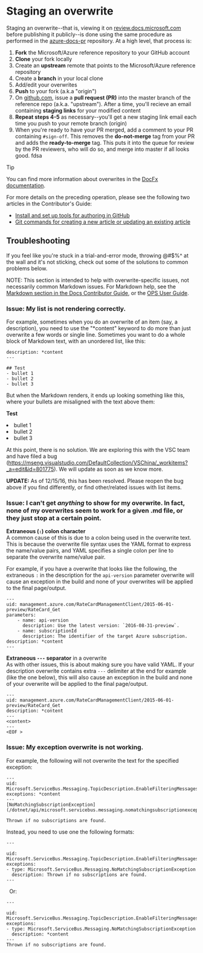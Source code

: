 ﻿# Staging an overwrite

Staging an overwrite--that is, viewing it on [review.docs.microsoft.com](https://review.docs.microsoft.com) before publishing it publicly--is done using the same procedure as performed in the [azure-docs-pr](https://github.com/Microsoft/azure-docs-pr) repository. At a high level, that process is:

1. **Fork** the Microsoft/Azure reference repository to your GitHub account
2. **Clone** your fork locally
3. Create an **upstream** remote that points to the Microsoft/Azure reference repository
4. Create a **branch** in your local clone
5. Add/edit your overwrites
6. **Push** to your fork (a.k.a "origin")
7. On [github.com](http://github.com), issue a **pull request (PR)** into the master branch of the reference repo (a.k.a. "upstream"). After a time, you'll recieve an email containing **staging links** for your modified content
8. **Repeat steps 4-5** as necessary--you'll get a new staging link email each time you push to your remote branch (origin)
9. When you're ready to have your PR merged, add a comment to your PR containing `#sign-off`. This removes the **do-not-merge** tag from your PR and adds the **ready-to-merge** tag. This puts it into the queue for review by the PR reviewers, who will do so, and merge into master if all looks good.
fdsa
> [!TIP]
> You can find more information about overwrites in the [DocFx documentation](https://dotnet.github.io/docfx/tutorial/intro_overwrite_files.html).
>

For more details on the preceding operation, please see the following two articles in the Contributor's Guide:

* [Install and set up tools for authoring in GitHub](https://github.com/Microsoft/azure-docs/blob/master/contributor-guide/tools-and-setup.md)
* [Git commands for creating a new article or updating an existing article](https://github.com/Microsoft/azure-docs/blob/master/contributor-guide/git-commands-for-master.md)

## Troubleshooting

If you feel like you're stuck in a trial-and-error mode, throwing @#$%^ at the wall and it's not sticking, check out some of the solutions to common problems below. 

NOTE: This section is intended to help with overwrite-specific issues, not necessarily common Markdown issues. For Markdown help, see the [Markdown section in the Docs Contributor Guide](https://stage.docs.microsoft.com/en-us/contribute/markdown), or the [OPS User Guide](https://opsdocs.azurewebsites.net/en-us/opsdocs/partnerdocs/gfm?branch=master).

### Issue: My list is not rendering correctly.

For example, sometimes when you do an overwrite of an item (say, a description), you need to use the "*content" keyword to do more than just overwrite a few words or single line. Sometimes you want to do a whole block of Markdown text, with an unordered list, like this: 

```
description: *content
---

## Test
- bullet 1  
- bullet 2  
- bullet 3  

```

But when the Markdown renders, it ends up looking something like this, where your bullets are misaligned with the text above them:

<b>Test</b>
<li>bullet 1</li>
<li>bullet 2</li>
<li>bullet 3</li>

At this point, there is no solution. We are exploring this with the VSC team and have filed a bug (https://mseng.visualstudio.com/DefaultCollection/VSChina/_workitems?_a=edit&id=801775). We will update as soon as we know more.

**UPDATE:** As of 12/15/16, this has been resolved. Please reopen the bug above if you find differently, or find other/related issues with list items. 

### Issue: I can't get *anything* to show for my overwrite. In fact, none of my overwrites seem to work for a given .md file, or they just stop at a certain point.

**Extraneous (`:`) colon character**  
A common cause of this is due to a colon being used in the overwrite text. This is because the overwrite file syntax uses the YAML format to express the name/value pairs, and YAML specifies a single colon per line to separate the overwrite name/value pair.

For example, if you have a overwrite that looks like the following, the extraneous `:` in the description for the `api-version` parameter overwrite will cause an exception in the build and none of your overwrites will be applied to the final page/output.

```
---
uid: management.azure.com/RateCardManagementClient/2015-06-01-preview/RateCard_Get
parameters:
    - name: api-version
      description: Use the latest version: `2016-08-31-preview`.
    - name: subscriptionId
      description: The identifier of the target Azure subscription. 
description: *content
---
```

**Extraneous `---` separator** in a overwrite  
As with other issues, this is about making sure you have valid YAML. If your description overwrite contains extra `---` delimiter at the end for example (like the one below), this will also cause an exception in the build and none of your overwrite will be applied to the final page/output.

```
---
uid: management.azure.com/RateCardManagementClient/2015-06-01-preview/RateCard_Get
description: *content
---
<content>
---
<EOF > 
```

### Issue: My exception overwrite is not working.
For example, the following will not overwrite the text for the specified exception:

```
---
uid: Microsoft.ServiceBus.Messaging.TopicDescription.EnableFilteringMessagesBeforePublishing
exceptions: *content
---
[NoMatchingSubscriptionException](/dotnet/api/microsoft.servicebus.messaging.nomatchingsubscriptionexception)

Thrown if no subscriptions are found.
```

Instead, you need to use one the following formats:

```
---

uid: Microsoft.ServiceBus.Messaging.TopicDescription.EnableFilteringMessagesBeforePublishing
exceptions: 
- type: Microsoft.ServiceBus.Messaging.NoMatchingSubscriptionException 
  description: Thrown if no subscriptions are found.
---
```
 
Or:

```
---

uid: Microsoft.ServiceBus.Messaging.TopicDescription.EnableFilteringMessagesBeforePublishing
exceptions: 
- type: Microsoft.ServiceBus.Messaging.NoMatchingSubscriptionException
  description: *content
---
Thrown if no subscriptions are found.

```
